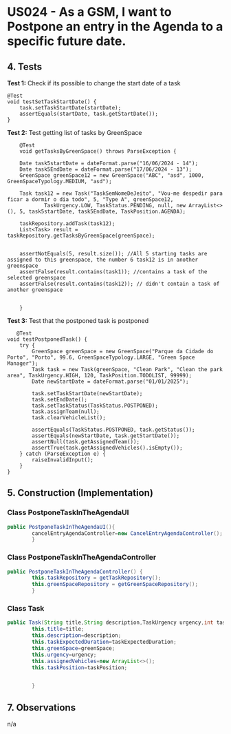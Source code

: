 # US024 - As a GSM, I want to Postpone an entry in the Agenda to a specific future date.

## 4. Tests 

**Test 1:**  Check if its possible to change the start date of a task

	@Test
    void testSetTaskStartDate() {
        task.setTaskStartDate(startDate);
        assertEquals(startDate, task.getStartDate());
    }
	

**Test 2:** Test getting list of tasks by GreenSpace

        @Test
        void getTasksByGreenSpace() throws ParseException {

        Date task5startDate = dateFormat.parse("16/06/2024 - 14");
        Date task5EndDate = dateFormat.parse("17/06/2024 - 13");
        GreenSpace greenSpace12 = new GreenSpace("ABC", "asd", 1000, GreenSpaceTypology.MEDIUM, "asd");

        Task task12 = new Task("TaskSemNomeDeJeito", "Vou-me despedir para ficar a dormir o dia todo", 5, "Type A", greenSpace12,
                TaskUrgency.LOW, TaskStatus.PENDING, null, new ArrayList<>(), 5, task5startDate, task5EndDate, TaskPosition.AGENDA);

        taskRepository.addTask(task12);
        List<Task> result = taskRepository.getTasksByGreenSpace(greenSpace);


        assertNotEquals(5, result.size()); //All 5 starting tasks are assigned to this greenspace, the number 6 task12 is in another greenspace
        assertFalse(result.contains(task1)); //contains a task of the selected greenspace
        assertFalse(result.contains(task12)); // didn't contain a task of another greenspace


        }

**Test 3:** Test that the postponed task is postponed

       @Test
    void testPostponedTask() {
        try {
            GreenSpace greenSpace = new GreenSpace("Parque da Cidade do Porto", "Porto", 99.6, GreenSpaceTypology.LARGE, "Green Space Manager");
            Task task = new Task(greenSpace, "Clean Park", "Clean the park area", TaskUrgency.HIGH, 120, TaskPosition.TODOLIST, 99999);
            Date newStartDate = dateFormat.parse("01/01/2025");

            task.setTaskStartDate(newStartDate);
            task.setEndDate();
            task.setTaskStatus(TaskStatus.POSTPONED);
            task.assignTeam(null);
            task.clearVehicleList();

            assertEquals(TaskStatus.POSTPONED, task.getStatus());
            assertEquals(newStartDate, task.getStartDate());
            assertNull(task.getAssignedTeam());
            assertTrue(task.getAssignedVehicles().isEmpty());
        } catch (ParseException e) {
            raiseInvalidInput();
        }
    }


## 5. Construction (Implementation)

### Class PostponeTaskInTheAgendaUI

```java
public PostponeTaskInTheAgendaUI(){
        cancelEntryAgendaController=new CancelEntryAgendaController();
        }
```

### Class PostponeTaskInTheAgendaController

```java
public PostponeTaskInTheAgendaController() {
        this.taskRepository = getTaskRepository();
        this.greenSpaceRepository = getGreenSpaceRepository();
        }
```

### Class Task

```java
public Task(String title,String description,TaskUrgency urgency,int taskExpectedDuration,GreenSpace greenSpace,TaskPosition taskPosition){
        this.title=title;
        this.description=description;
        this.taskExpectedDuration=taskExpectedDuration;
        this.greenSpace=greenSpace;
        this.urgency=urgency;
        this.assignedVehicles=new ArrayList<>();
        this.taskPosition=taskPosition;


        }
```



## 7. Observations

n/a